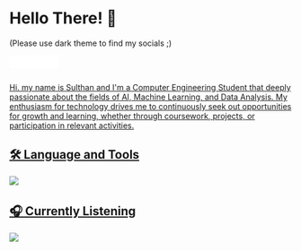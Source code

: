 # Hello There! 👋
(Please use dark theme to find my socials ;)

<a href="https://www.linkedin.com/in/sulthannauval/" target="_blank"><img align="left" alt="Sulthan Nauval Abdillah | LinkedIn" width="22px" src="https://github.com/sulthannauval/sulthannauval/blob/main/Logo/icons8-linkedin.svg" />
<a href="https://www.instagram.com/sulthan.13/" target="_blank"><img align="left" alt="Sulthan Nauval Abdillah | Instagram" width="22px" src="https://github.com/sulthannauval/sulthannauval/blob/main/Logo/icons8-instagram.svg" />
<a href="https://x.com/skrilizer" target="_blank"><img align="left" alt="Sulthan Nauval Abdillah | Twitter" width="22px" src="https://github.com/sulthannauval/sulthannauval/blob/main/Logo/icons8-twitter.svg" />
<a href="https://open.spotify.com/user/n28qrj4ikqa1nf01n2fih21kr?si=6aa5854d61cc4275" target="_blank"><img align="left" alt="Sulthan Nauval Abdillah | Spotify" width="22px" src="https://github.com/sulthannauval/sulthannauval/blob/main/Logo/icons8-spotify.svg" />

<br />
<br />

Hi. my name is Sulthan and I'm a Computer Engineering Student that deeply passionate about the fields of AI, Machine Learning, and Data Analysis. My enthusiasm for technology drives me to continuously seek out opportunities for growth and learning, whether through coursework, projects, or participation in relevant activities.

## 🛠️ Language and Tools
![](https://github-readme-stats.vercel.app/api/top-langs/?username=sulthannauval&theme=dark&hide_border=false&include_all_commits=true&count_private=false&layout=compact)

## 🎧 Currently Listening
![](https://spotify-recently-played-readme.vercel.app/api?user=n28qrj4ikqa1nf01n2fih21kr&count=3)
